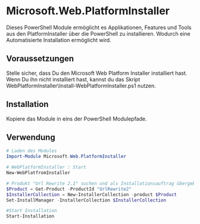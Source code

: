 # Microsoft.Web.PlatformInstaller

Dieses PowerShell Module ermöglicht es Applikationen, Features und Tools aus den PlatformInstaller über die PowerShell zu installieren. Wodurch eine Automatisierte Installation ermöglicht wird.

## Voraussetzungen

Stelle sicher, dass Du den Microsoft Web Platform Installer installiert hast. Wenn Du ihn nicht installiert hast, kannst du das Skript WebPlatformInstaller\Install-WebPlatformInstaller.ps1 nutzen.

## Installation

Kopiere das Module in eins der PowerShell Modulepfade.

## Verwendung

```PowerShell
# Laden des Modules
Import-Module Microsoft.Web.PlatformInstaller

# WebPlatformInstaller : Start
New-WebPlatfromInstaller

# Produkt "Url Rewrite 2.1" suchen und als Installationsauftrag übergeben
$Product = Get-Product -ProductId "UrlRewrite2"
$InstallerCollection = New-InstallerCollection -product $Product
Set-InstallManager -InstallerCollection $InstallerCollection

#Start Installation
Start-Installation
```
